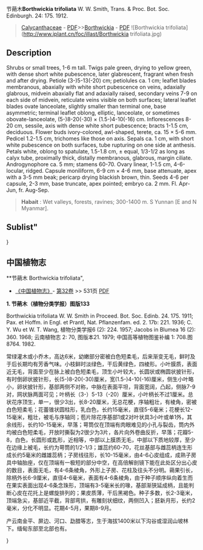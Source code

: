 节蒴木**Borthwickia trifoliata** W. W. Smith, Trans. & Proc. Bot. Soc. Edinburgh.  24: 175.  1912.

> [Calycanthaceae](http://www.iplant.cn/info/Calycanthaceae?t=foc) - [PDF](http://www.iplant.cn/foc/pdf/Calycanthaceae.pdf)>>[Borthwickia](http://www.iplant.cn/info/Borthwickia?t=foc) - [PDF](http://www.iplant.cn/foc/pdf/Borthwickia.pdf)
![Borthwickia trifoliata](http://www.iplant.cn/foc/illast/Borthwickia trifoliata.jpg)

## Description

Shrubs or small trees, 1-6 m tall. Twigs pale green, drying to yellow green, with dense short white pubescence, later glabrescent, fragrant when fresh and after drying. Petiole (3-)5-13(-20) cm; petiolules ca. 1 cm; leaflet blades membranous, abaxially with white short pubescence on veins, adaxially glabrous, midvein abaxially flat and adaxially raised, secondary veins 7-9 on each side of midvein, reticulate veins visible on both surfaces; lateral leaflet blades ovate lanceolate, slightly smaller than terminal one, base asymmetric; terminal leaflet oblong, elliptic, lanceolate, or sometimes obovate-lanceolate, (5-)8-20(-30) × (1.5-)4-10(-16) cm. Inflorescences 8-20 cm, sessile, axis with dense white short pubescence; bracts 1-1.5 cm, deciduous. Flower buds ivory-colored, awl-shaped, terete, ca. 15 × 5-6 mm. Pedicel 1.2-1.5 cm, trichomes like those on axis. Sepals ca. 1 cm, with short white pubescence on both surfaces, tube rupturing on one side at anthesis. Petals white, oblong to spatulate, 1.5-1.8 cm, ± equal, 1/3-1/2 as long as calyx tube, proximally thick, distally membranous, glabrous, margin ciliate. Androgynophore ca. 5 mm; stamens 60-70. Ovary linear, 1-1.5 cm, 4-6-locular, ridged. Capsule moniliform, 6-9 cm × 4-6 mm, base attenuate, apex with a 3-5 mm beak; pericarp drying blackish brown, thin. Seeds 4-6 per capsule, 2-3 mm, base truncate, apex pointed; embryo ca. 2 mm. Fl. Apr-Jun, fr. Aug-Sep.


> **Habait** : 
> Wet valleys, forests, ravines; 300-1400 m. S Yunnan [E and N Myanmar].

## Sublist"
}
## 中国植物志

**节蒴木 Borthwickia trifoliata",

* [《中国植物志》](http://www.iplant.cn/frps)- [第32卷](http://www.iplant.cn/frps/vol/32) >> 531页 [PDF](http://www.iplant.cn/frps/pdf/32/531.pdf)


**1. 节蒴木（植物分类学报）图版133**

Borthwickia trifoliata W. W. Smith in Proceed. Bot. Soc. Edinb. 24. 175. 1911; Pax. et Hoffm. in Engl. et Prantl, Nat. Pflanzenfam. ed. 2. 17b: 221. 1936; C. Y. Wu et W. T. Wang, 植物分类学报6 (2): 224. 1957; Jacobs in Blumea 16 (2): 360. 1968; 云南植物志 2: 70, 图版本21. 1979; 中国高等植物图鉴补编 1: 708.图8764. 1982.

常绿灌木或小乔木，高达6米，幼嫩部分密被白色短柔毛，后来渐变无毛，鲜时及于后长期均有芳香气味。小枝鲜时淡绿色，干后黄绿色，四棱形。小叶膜质，表面近无毛，背面至少在脉上被白色短柔毛，顶生小叶较大，长圆状或椭圆状披针形，有时倒卵状披针形，长(5-)8-20(-30)厘米，宽(1.5-)4-10(-16)厘米，侧生小叶略小，卵状披针形，基部两侧不对称，中脉在表面平坦，背面宽阔，凸起，侧脉7-9对，网状脉两面可见；叶柄长（3-）5-13（-20）厘米，小叶柄长不过1厘米。总状花序顶生，单一，很少3出，长8-20厘米，无总花梗，序轴粗壮，有棱角，密被白色短柔毛；花蕾锥状圆柱形，乳白色，长约15毫米，直径5-6毫米；花梗长12-15毫米，粗壮，被毛与序轴同；苞片除花序基部1或2对叶状具3小叶或单1外，其余线形，长约10-15毫米，早落；萼筒仅在顶端有肉眼难见的小孔与裂齿，筒内外均被白色短柔毛，开放时撕裂为2很少为3片，各片向外卷曲反折，早落；花瓣5-8，白色，长圆形或匙形，近相等，中部以上膜质无毛，中部以下质地较厚，至少在边缘上被毛，长约为萼筒的1/2-1/3；雄蕊约60-70，花丝基部与雌蕊柄连生形成长约5毫米的雌雄蕊柄；子房线往形，长10-15毫米，由4-6心皮组成，成熟子房具中轴胎座，仅在顶端有一极短的部分中空，在高倍解剖镜下能在此处区分出心皮的数目，表面无毛，有4-6条棱角，外形上子房、花柱及往头不分明。蒴果引长，除柄外长6-9厘米，直径4-6毫米，表面有4-6条棱角，由于种子顺序纵向着生而在果实表面出现4-6条念珠形，顶端有3-5毫米长的喙，基部渐狭延成柄，且能判断心皮在花托上是螺旋排列的；果皮质薄，干后黑褐色。种子多数，长2-3毫米，顶端急尖，基部近平截，背部弯拱，有雕刻状细纹，两侧凹入；胚新月形，长约2毫米，分化不明显。花期4-5月，果期8-9月。

产云南金平、屏边、河口、勐腊等志，生于海拔1400米以下沟谷或湿润山坡林下。缅甸东部至北部也有。

}